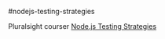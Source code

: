 #nodejs-testing-strategies

Pluralsight courser [Node.js Testing Strategies](https://app.pluralsight.com/library/courses/nodejs-testing-strategies/table-of-contents)